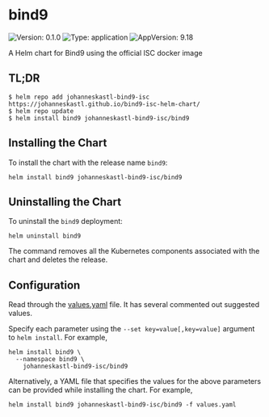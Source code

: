 # bind9

![Version: 0.1.0](https://img.shields.io/badge/Version-0.1.0-informational?style=flat-square) ![Type: application](https://img.shields.io/badge/Type-application-informational?style=flat-square) ![AppVersion: 9.18](https://img.shields.io/badge/AppVersion-9.18-informational?style=flat-square)

A Helm chart for Bind9 using the official ISC docker image

## TL;DR
```console
$ helm repo add johanneskastl-bind9-isc https://johanneskastl.github.io/bind9-isc-helm-chart/
$ helm repo update
$ helm install bind9 johanneskastl-bind9-isc/bind9
```

## Installing the Chart
To install the chart with the release name `bind9`:
```console
helm install bind9 johanneskastl-bind9-isc/bind9
```

## Uninstalling the Chart
To uninstall the `bind9` deployment:
```console
helm uninstall bind9
```
The command removes all the Kubernetes components associated with the chart and deletes the release.

## Configuration

Read through the [values.yaml](./values.yaml) file. It has several commented out suggested values.

Specify each parameter using the `--set key=value[,key=value]` argument to `helm install`. For example,
```console
helm install bind9 \
  --namespace bind9 \
    johanneskastl-bind9-isc/bind9
```

Alternatively, a YAML file that specifies the values for the above parameters can be provided while installing the chart.
For example,
```console
helm install bind9 johanneskastl-bind9-isc/bind9 -f values.yaml
```


